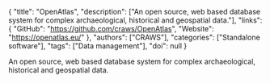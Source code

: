 {
  "title": "OpenAtlas",
  "description": ["An open source, web based database system for complex archaeological, historical and geospatial data."],
  "links": {
    "GitHub": "https://github.com/craws/OpenAtlas",
    "Website": "https://openatlas.eu/"
  },
  "authors": ["CRAWS"],
  "categories": ["Standalone software"],
  "tags": ["Data management"],
  "doi": null
}

<!-- Generated by csv2md.R – do not edit by hand -->

An open source, web based database system for complex archaeological, historical and geospatial data.